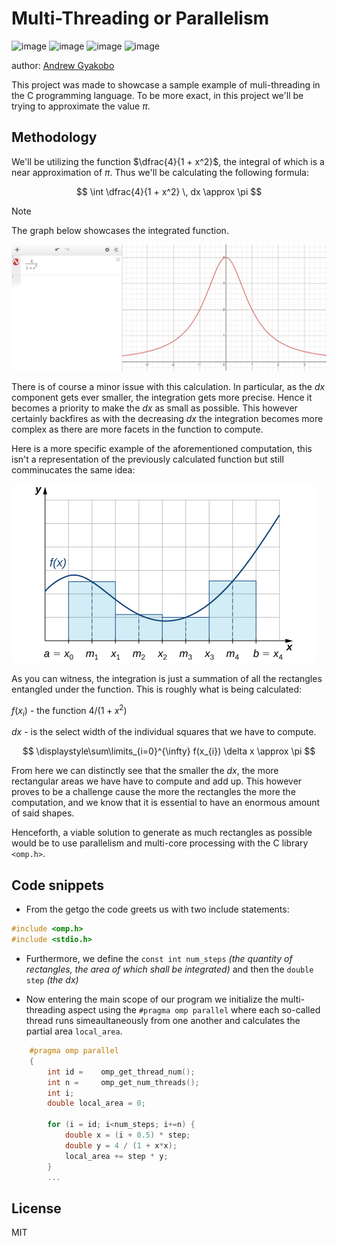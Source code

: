 # Multi-Threading or Parallelism

![image](https://img.shields.io/badge/C-00599C?style=for-the-badge&logo=c&logoColor=white)
![image](https://img.shields.io/badge/C%2B%2B-00599C?style=for-the-badge&logo=c%2B%2B&logoColor=white)
![image](https://img.shields.io/badge/CMake-064F8C?style=for-the-badge&logo=cmake&logoColor=white)
![image](https://img.shields.io/badge/windows%20terminal-4D4D4D?style=for-the-badge&logo=windows%20terminal&logoColor=white)

author: [Andrew Gyakobo](https://github.com/Gyakobo)

This project was made to showcase a sample example of muli-threading in the C programming language. To be more exact, in this project we'll be trying to approximate the value $\pi$. 

## Methodology

We'll be utilizing the function $\dfrac{4}{1 + x^2}$, the integral of which is a near approximation of $\pi$. Thus we'll be calculating the following formula:

$$
\int \dfrac{4}{1 + x^2} \, dx \approx \pi
$$

>[!NOTE]
>The graph below showcases the integrated function. 
<img src="./assets/function.png">

There is of course a minor issue with this calculation. In particular, as the $dx$ component gets ever smaller, the integration gets more precise. Hence it becomes a priority to make the $dx$ as small as possible. This however certainly backfires as with the decreasing $dx$ the integration becomes more complex as there are more facets in the function to compute. 

Here is a more specific example of the aforementioned computation, this isn't a representation of the previously calculated function but still comminucates the same idea: 

<img src="./assets/function_example.jpeg">

As you can witness, the integration is just a summation of all the rectangles entangled under the function. This is roughly what is being calculated:

$f(x_{i})$ - the function $4/(1 + x^2)$

$dx$ - is the select width of the individual squares that we have to compute.

$$
\displaystyle\sum\limits_{i=0}^{\infty} f(x_{i}) \delta x \approx \pi
$$

From here we can distinctly see that the smaller the $dx$, the more rectangular areas we have have to compute and add up. This however proves to be a challenge cause the more the rectangles the more the computation, and we know that it is essential to have an enormous amount of said shapes.

Henceforth, a viable solution to generate as much rectangles as possible would be to use parallelism and multi-core processing with the C library `<omp.h>`.

## Code snippets

* From the getgo the code greets us with two include statements:

```c 
#include <omp.h>
#include <stdio.h>
```

* Furthermore, we define the `const int num_steps` *(the quantity of rectangles, the area of which shall be integrated)* and then the `double step` *(the $dx$)*

* Now entering the main scope of our program we initialize the multi-threading aspect using the `#pragma omp parallel` where each so-called thread runs simeaultaneously from one another and calculates the partial area `local_area`.

```c
    #pragma omp parallel
    {
        int id =    omp_get_thread_num();
        int n =     omp_get_num_threads();
        int i;
        double local_area = 0;

        for (i = id; i<num_steps; i+=n) {
            double x = (i + 0.5) * step;
            double y = 4 / (1 + x*x);
            local_area += step * y;
        }
        ...
```

## License
MIT
